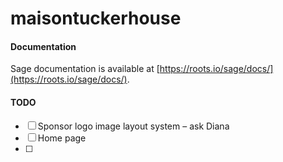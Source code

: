 # maisontuckerhouse

#### Documentation

Sage documentation is available at [https://roots.io/sage/docs/](https://roots.io/sage/docs/).

#### TODO

- [ ] Sponsor logo image layout system – ask Diana
- [ ] Home page
- [ ] 
